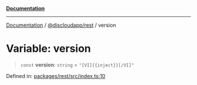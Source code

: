 [**Documentation**](../../../README.md)

***

[Documentation](../../../packages.md) / [@discloudapp/rest](../README.md) / version

# Variable: version

> `const` **version**: `string` = `"[VI]{{inject}}[/VI]"`

Defined in: [packages/rest/src/index.ts:10](https://github.com/discloud/discloud.app/blob/ff86a7704bdfa4b9011141068419f0a48ab50b8b/packages/rest/src/index.ts#L10)
